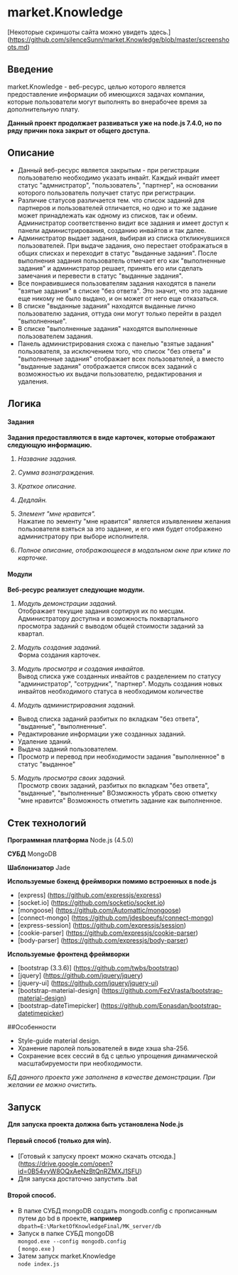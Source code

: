 # market.Knowledge
[Некоторые cкриншоты сайта можно увидеть здесь.] (https://github.com/silenceSunn/market.Knowledge/blob/master/screenshoots.md)
## Введение
market.Knowledge - веб-ресурс, целью которого является предоставление информации об имеющихся задачах компании, которые пользователи могут выполнять во внерабочее время за дополнительную плату.

**Данный проект продолжает развиваться уже на node.js 7.4.0, но по ряду причин пока закрыт от общего доступа.**

## Описание
* Данный веб-ресурс является закрытым - при регистрации пользователю необходимо указать инвайт. Каждый инвайт имеет статус "адмнистратор", "пользователь", "партнер", на основании которого пользователь получает статус при регистрации.  
* Различие статусов различается тем. что список заданий для партнеров и пользователей отличается, но одно и то же задание может принадлежать как одному из списков, так и обеим. Администратор соответственно видит все задания и имеет доступ к панели администрирования, созданию инвайтов и так далее.    
* Администратор выдает задания, выбирая из списка откликнувшихся пользователей. При выдаче задания, оно перестает отображаться в общих списках и переходит в статус "выданные задания". После выполнения задания пользователь отмечает его как "выполненные задания" и администратор решает, принять его или сделать замечания и перевести в статус "выданные задания".  
* Все понравившиеся пользователям задания находятся в панели "взятые задания" в списке "без ответа". Это значит, что это задание еще никому не было выдано, и он может от него еще отказаться.  
* В списке "выданные задания" находятся выданные лично пользователю задания, оттуда они могут только перейти в раздел "выполненные".  
* В списке "выполненные задания" находятся выполненные пользователем задания.  
* Панель администрирования схожа с панелью "взятые задания" пользователя, за исключением того, что список "без ответа" и "выполненные задания" отображает всех пользователей, а вместо "выданные задания" отображается список всех заданий с  возможностью их выдачи пользователю, редактирования и удаления.

## Логика

#### Задания
**Задания предоставляются в виде карточек, которые отображают следующую информацию.**

1. *Название задания.*
 
2. *Сумма вознаграждения.*

3. *Краткое описание.*

4. *Дедлайн.*

5. *Элемент "мне нравится".*  
Нажатие по эементу "мне нравится" является изъявлением желания пользователя взяться за это задание, и его имя будет отображено администратору при выборе исполнителя.

6. *Полное описание, отображающееся в модальном окне при клике по карточке.*

#### Модули
**Веб-ресурс реализует следующие модули.**

1. *Модуль демонстрации заданий.*  
Отображает текущие задания сортируя их по месцам. Администратору доступна и возможность поквартального просмотра заданий с выводом общей стоимости заданий за квартал.  

2. *Модуль создания заданий.*  
Форма создания карточек.

3. *Модуль просмотра и создания инвайтов.*  
Вывод списка уже созданных инвайтов с разделением по статусу "администратор", "сотрудник", "партнер".
Модуль создания новых инвайтов необходимого статуса в необходимом количестве

4. *Модуль администрирования заданий.*  
 * Вывод списка заданий разбитых по вкладкам "без ответа", "выданные", "выполненные".
 * Редактирование информации уже созданных заданий.
 * Удаление зданий.
 * Выдача заданий пользователем.
 * Просмотр и перевод при необходимости задания "выполненное" в статус "выданное"

5. *Модуль просмотра своих заданий.*  
Просмотр своих заданий, разбитых по вкладкам "без ответа", "выданные", "выполненные"
ВОзможность убрать свою отметку "мне нравится"
Возможность отметить задание как выполненное.

## Стек технологий

**Программная платформа**
Node.js (4.5.0)

**СУБД**
MongoDB

**Шаблонизатор**
Jade

**Используемые бэкенд фреймворки помимо встроенных в node.js**
- [express] (https://github.com/expressjs/express)
- [socket.io] (https://github.com/socketio/socket.io)
- [mongoose] (https://github.com/Automattic/mongoose)
- [connect-mongo] (https://github.com/jdesboeufs/connect-mongo)
- [express-session] (https://github.com/expressjs/session)
- [cookie-parser] (https://github.com/expressjs/cookie-parser)
- [body-parser] (https://github.com/expressjs/body-parser)

**Используемые фронтенд фреймворки**
- [bootstrap (3.3.6)] (https://github.com/twbs/bootstrap)
- [jquery] (https://github.com/jquery/jquery)
- [jquery-ui] (https://github.com/jquery/jquery-ui)
- [bootstrap-material-design] (https://github.com/FezVrasta/bootstrap-material-design)
- [bootstrap-dateTimepicker] (https://github.com/Eonasdan/bootstrap-datetimepicker)

##Особенности
* Style-guide material design.
* Хранение паролей пользователей в виде хэша sha-256.
* Сохранение всех сессий в бд с целью упрощения динамической масштабируемости при необходимости.

*БД данного проекта уже заполнена в качестве демонстрации. При желании ее можно очистить.*

## Запуск  
**Для запуска проекта должна быть установлена Node.js**

#### Первый способ (только для win).
* [Готовый к запуску проект можно скачать отсюда.] (https://drive.google.com/open?id=0B54vyW8OQxAeNzBtQnRZMXJ1SFU)
* Для запуска достаточно запустить .bat  

#### Второй способ.  
* В папке СУБД mongoDB создать mongodb.config c прописанным путем до bd в проекте, **например**   `dbpath=E:\MarketOfKnowledgeFinal/MK_server/db`  
* Запуск в папке СУБД mongoDB  
`mongod.exe --config mongodb.config`  
( `mongo.exe` )  
* Затем запуск market.Knowledge  
`node index.js`  
